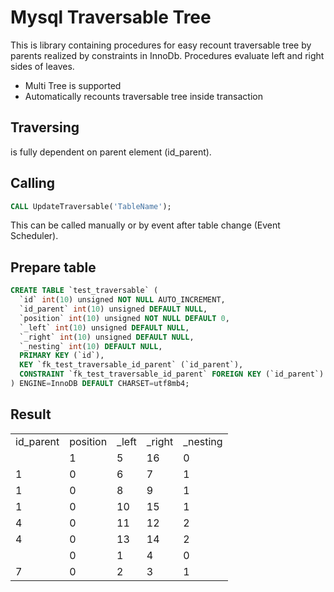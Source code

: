 # Mysql Traversable Tree #
This is library containing procedures for easy recount traversable tree by parents realized by constraints in InnoDb. 
Procedures evaluate left and right sides of leaves. 

- Multi Tree is supported
- Automatically recounts traversable tree inside transaction

## Traversing ##
is fully dependent on parent element (id_parent). 

## Calling ##
```sql
CALL UpdateTraversable('TableName');
```

This can be called manually or by event after table change (Event Scheduler).

## Prepare table ##
```sql
CREATE TABLE `test_traversable` (
  `id` int(10) unsigned NOT NULL AUTO_INCREMENT,
  `id_parent` int(10) unsigned DEFAULT NULL,
  `position` int(10) unsigned NOT NULL DEFAULT 0,
  `_left` int(10) unsigned DEFAULT NULL,
  `_right` int(10) unsigned DEFAULT NULL,
  `_nesting` int(10) DEFAULT NULL,
  PRIMARY KEY (`id`),
  KEY `fk_test_traversable_id_parent` (`id_parent`),
  CONSTRAINT `fk_test_traversable_id_parent` FOREIGN KEY (`id_parent`) REFERENCES `test_traversable` (`id`) ON DELETE NO ACTION ON UPDATE NO ACTION,
) ENGINE=InnoDB DEFAULT CHARSET=utf8mb4;
```

## Result ##
|           |          |       |        |          | 
|-----------|----------|-------|--------|----------| 
| id_parent | position | _left | _right | _nesting | 
|           | 1        | 5     | 16     | 0        | 
| 1         | 0        | 6     | 7      | 1        | 
| 1         | 0        | 8     | 9      | 1        | 
| 1         | 0        | 10    | 15     | 1        | 
| 4         | 0        | 11    | 12     | 2        | 
| 4         | 0        | 13    | 14     | 2        | 
|           | 0        | 1     | 4      | 0        | 
| 7         | 0        | 2     | 3      | 1        | 
